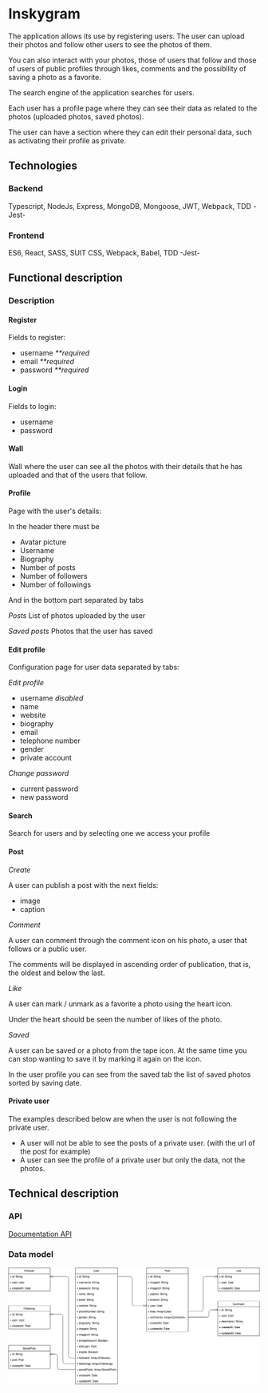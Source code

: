 # Inskygram

The application allows its use by registering users. The user can upload their photos and follow other users to see the photos of them.

You can also interact with your photos, those of users that follow and those of users of public profiles through likes, comments and the possibility of saving a photo as a favorite.

The search engine of the application searches for users.

Each user has a profile page where they can see their data as related to the photos (uploaded photos, saved photos).

The user can have a section where they can edit their personal data, such as activating their profile as private.

## Technologies

### Backend

Typescript, NodeJs, Express, MongoDB, Mongoose, JWT, Webpack, TDD -Jest-

### Frontend

ES6, React, SASS, SUIT CSS, Webpack, Babel, TDD -Jest-

## Functional description

### Description

#### Register

Fields to register:

- username _**required_
- email _**required_
- password  _**required_

#### Login

Fields to login:

- username
- password

#### Wall

Wall where the user can see all the photos with their details that he has uploaded and that of the users that follow.

#### Profile

Page with the user's details:

In the header there must be

- Avatar picture
- Username
- Biography
- Number of posts
- Number of followers
- Number of followings

And in the bottom part separated by tabs

_Posts_
List of photos uploaded by the user

_Saved posts_
Photos that the user has saved

#### Edit profile

Configuration page for user data separated by tabs:

_Edit profile_

- username _disabled_
- name
- website
- biography
- email
- telephone number
- gender
- private account

_Change password_

- current password
- new password

#### Search

Search for users and by selecting one we access your profile

#### Post

_Create_

A user can publish a post with the next fields:

- image
- caption

_Comment_

A user can comment through the comment icon on his photo, a user that follows or a public user.

The comments will be displayed in ascending order of publication, that is, the oldest and below the last.

_Like_

A user can mark / unmark as a favorite a photo using the heart icon.

Under the heart should be seen the number of likes of the photo.

_Saved_

A user can be saved or a photo from the tape icon. At the same time you can stop wanting to save it by marking it again on the icon.

In the user profile you can see from the saved tab the list of saved photos sorted by saving date.

#### Private user

The examples described below are when the user is not following the private user.

- A user will not be able to see the posts of a private user. (with the url of the post for example)
- A user can see the profile of a private user but only the data, not the photos.

## Technical description

### API

[Documentation API](https://documenter.getpostman.com/view/2257838/RWaKSo98)


### Data model

![Data model](./images/data-model.png)